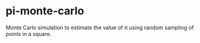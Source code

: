# pi-monte-carlo
Monte Carlo simulation to estimate the value of π using random sampling of points in a square.
